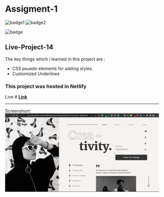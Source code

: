 # Assigment-1
![badge1](https://img.shields.io/badge/Assignment--1-project--14-brightgreen)
![badge2](https://img.shields.io/badge/-HTML-orange)

![badge](https://img.shields.io/badge/-CSS-blue)

## Live-Project-14

The key things which i learned in this project are :
- CSS psuedo elements for adding styles.
- Customized Underlines

### This project was hosted in Netlify


Live # **[Link](https://app.netlify.com/sites/project-14-cc/settings/general)**

---
Screenshort:
![screenshort](/screenshots/project-14.png)
